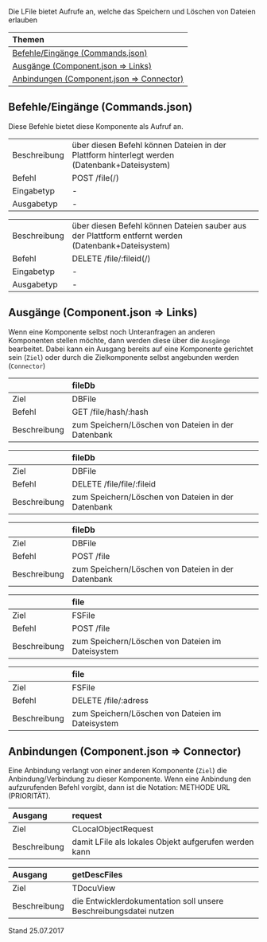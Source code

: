 <!--
  - @file de.md
  -
  - @license http://www.gnu.org/licenses/gpl-3.0.html GPL version 3
  -
  - @package OSTEPU (https://github.com/ostepu/ostepu-core)
  - @since -
  -
  - @author Till Uhlig <till.uhlig@student.uni-halle.de>
  - @date 2017
  -
 -->

Die LFile bietet Aufrufe an, welche das Speichern und Löschen von Dateien erlauben

| Themen |
| :- |
| [Befehle/Eingänge (Commands.json)](#eingaenge) |
| [Ausgänge (Component.json => Links)](#ausgaenge) |
| [Anbindungen (Component.json => Connector)](#anbindungen) |

## <a name='eingaenge'></a>Befehle/Eingänge (Commands.json)
Diese Befehle bietet diese Komponente als Aufruf an.

|||
| :----------- |:----- |
|Beschreibung| über diesen Befehl können Dateien in der Plattform hinterlegt werden (Datenbank+Dateisystem)|
|Befehl| POST /file(/)|
|Eingabetyp| -|
|Ausgabetyp| -|

|||
| :----------- |:----- |
|Beschreibung| über diesen Befehl können Dateien sauber aus der Plattform entfernt werden (Datenbank+Dateisystem)|
|Befehl| DELETE /file/:fileid(/)|
|Eingabetyp| -|
|Ausgabetyp| -|


## <a name='ausgaenge'></a>Ausgänge (Component.json => Links)
Wenn eine Komponente selbst noch Unteranfragen an anderen Komponenten stellen möchte, dann werden diese über die `Ausgänge` bearbeitet.
Dabei kann ein Ausgang bereits auf eine Komponente gerichtet sein (`Ziel`) oder durch die Zielkomponente selbst angebunden werden (`Connector`)

||fileDb|
| :----------- |:----- |
|Ziel| DBFile|
|Befehl| GET /file/hash/:hash|
|Beschreibung| zum Speichern/Löschen von Dateien in der Datenbank|

||fileDb|
| :----------- |:----- |
|Ziel| DBFile|
|Befehl| DELETE /file/file/:fileid|
|Beschreibung| zum Speichern/Löschen von Dateien in der Datenbank|

||fileDb|
| :----------- |:----- |
|Ziel| DBFile|
|Befehl| POST /file|
|Beschreibung| zum Speichern/Löschen von Dateien in der Datenbank|

||file|
| :----------- |:----- |
|Ziel| FSFile|
|Befehl| POST /file|
|Beschreibung| zum Speichern/Löschen von Dateien im Dateisystem|

||file|
| :----------- |:----- |
|Ziel| FSFile|
|Befehl| DELETE /file/:adress|
|Beschreibung| zum Speichern/Löschen von Dateien im Dateisystem|


## <a name='anbindungen'></a>Anbindungen (Component.json => Connector)
Eine Anbindung verlangt von einer anderen Komponente (`Ziel`) die Anbindung/Verbindung zu dieser Komponente.
Wenn eine Anbindung den aufzurufenden Befehl vorgibt, dann ist die Notation: METHODE URL (PRIORITÄT).

|Ausgang|request|
| :----------- |:----- |
|Ziel| CLocalObjectRequest|
|Beschreibung| damit LFile als lokales Objekt aufgerufen werden kann|

|Ausgang|getDescFiles|
| :----------- |:----- |
|Ziel| TDocuView|
|Beschreibung| die Entwicklerdokumentation soll unsere Beschreibungsdatei nutzen|


Stand 25.07.2017
